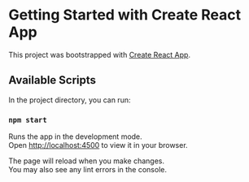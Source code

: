 # Getting Started with Create React App

This project was bootstrapped with [Create React App](https://github.com/facebook/create-react-app).

## Available Scripts

In the project directory, you can run:

### `npm start`

Runs the app in the development mode.\
Open [http://localhost:4500](http://localhost:4500) to view it in your browser.

The page will reload when you make changes.\
You may also see any lint errors in the console.

